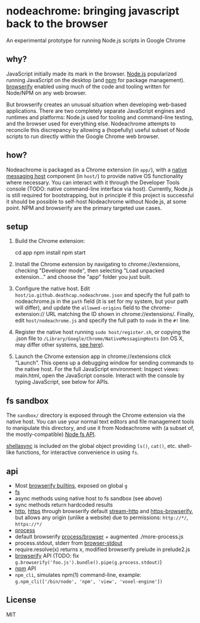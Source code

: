# nodeachrome: bringing javascript back to the browser

An experimental prototype for running Node.js scripts in Google Chrome

## why?

JavaScript initially made its mark in the browser.
[Node.js](https://nodejs.org) popularized running JavaScript on
the desktop (and [npm](https://www.npmjs.com) for package management).
[browserify](http://browserify.org) enabled using much of the code
and tooling written for Node/NPM on any web browser.

But browserify creates an unusual situation when developing web-based
applications. There are two completely separate JavaScript engines and
runtimes and platforms: Node.js used for tooling and command-line testing,
and the browser used for everything else. Nodeachrome attempts to reconcile
this discrepancy by allowing a (hopefully) useful subset of Node scripts
to run directly within the Google Chrome web browser.

## how?

Nodeachrome is packaged as a Chrome extension (in `app/`), with a
[native messaging host](https://developer.chrome.com/extensions/nativeMessaging) component
(in `host/`) to provide native OS functionality where necessary. You can interact with
it through the Developer Tools console (TODO: native command-line interface via host).
Currently, Node.js is still required for bootstrapping, but in principle if this project
is successful it should be possible to self-host Nodeachrome without Node.js, at some point.
NPM and browserify are the primary targeted use cases.

## setup

1. Build the Chrome extension:

    cd app
    npm install
    npm start

2. Install the Chrome extension by navigating to chrome://extensions, checking "Developer mode",
then selecting "Load unpacked extension..." and choose the "app" folder you just built.

3. Configure the native host. Edit `host/io.github.deathcap.nodeachrome.json` and specify the full
path to nodeachrome.js in the `path` field (it is set for my system, but your path will differ),
and update the `allowed-origins` field to the chrome-extension:// URL matching the ID shown in
chrome://extensions/. Finally, edit `host/nodeachrome.js` and specify the full path to `node`
in the `#!` line.

4. Register the native host running `sudo host/register.sh`, or copying the .json file to
`/Library/Google/Chrome/NativeMessagingHosts` (on OS X, may differ other systems,
[see here](https://github.com/jdiamond/chrome-native-messaging)). 

5. Launch the Chrome extension app in chrome://extensions click "Launch". This opens up a debugging
window for sending commands to the native host. For the full JavaScript environment: Inspect views: main.html,
open the JavaScript console. Interact with the console by typing JavaScript, see below for APIs.

## fs sandbox

The `sandbox/` directory is exposed through the Chrome extension via the native host. You can use
your normal text editors and file management tools to manipulate this directory, and use it from
Nodeachrome with (a subset of, the mostly-compatible) [Node fs API](https://nodejs.org/api/fs.html).

[shellasync](https://www.npmjs.com/package/shellasync) is included on the global object providing
`ls()`, `cat()`, etc. shell-like functions, for interactive convenience in using `fs`.

## api

* Most [browserify builtins](https://github.com/substack/node-browserify/blob/master/lib/builtins.js), exposed on global `g`
* [fs](https://nodejs.org/api/fs.html)
 * async methods using native host to fs sandbox (see above)
 * sync methods return hardcoded results
* [http](https://nodejs.org/api/http.html), [https](https://nodejs.org/api/https.html) through browserify default [stream-http](http://npmjs.com/package/stream-http) and [https-browserify](http://npmjs.com/package/https-browserify), but allows any origin (unlike a website) due to permissions: `http://*/`, `https://*/` 
* [process](https://nodejs.org/api/process.html)
 * default browserify [process/browser](https://www.npmjs.com/package/process) + augmented ./more-process.js
 * process.stdout, stderr from [browser-stdout](https://www.npmjs.com/package/browser-stdout)
* require.resolve(x) returns x, modified browserify prelude in prelude2.js
* [browserify](http://browserify.org) API (TODO: fix `g.browserify('foo.js').bundle().pipe(g.process.stdout)`)
* [npm](https://www.npmjs.com) API
 * `npm_cli`, simulates npm(1) command-line, example: `g.npm_cli(['/bin/node', 'npm', 'view', 'voxel-engine'])`

## License

MIT

